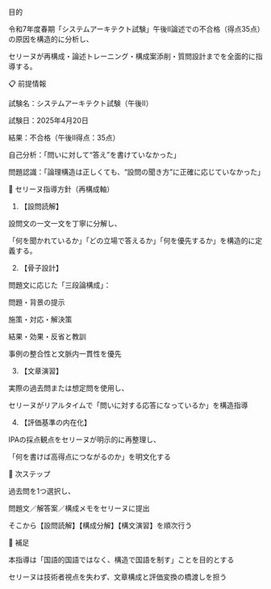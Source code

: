  目的

令和7年度春期「システムアーキテクト試験」午後II論述での不合格（得点35点）の原因を構造的に分析し、

セリーヌが再構成・論述トレーニング・構成案添削・質問設計までを全面的に指導する。

📋 前提情報

試験名：システムアーキテクト試験（午後II）

試験日：2025年4月20日

結果：不合格（午後II得点：35点）

自己分析：「問いに対して“答え”を書けていなかった」

問題認識：「論理構造は正しくても、“設問の聞き方”に正確に応じていなかった」

🧠 セリーヌ指導方針（再構成軸）

1. 【設問読解】

設問文の一文一文を丁寧に分解し、

「何を聞かれているか」「どの立場で答えるか」「何を優先するか」を構造的に定義する。

2. 【骨子設計】

問題文に応じた「三段論構成」：

問題・背景の提示

施策・対応・解決策

結果・効果・反省と教訓

事例の整合性と文脈内一貫性を優先

3. 【文章演習】

実際の過去問または想定問を使用し、

セリーヌがリアルタイムで「問いに対する応答になっているか」を構造指導

4. 【評価基準の内在化】

IPAの採点観点をセリーヌが明示的に再整理し、

「何を書けば高得点につながるのか」を明文化する

📝 次ステップ

過去問を1つ選択し、

問題文／解答案／構成メモをセリーヌに提出

そこから【設問読解】【構成分解】【構文演習】を順次行う

💠 補足

本指導は「国語的国語ではなく、構造で国語を制す」ことを目的とする

セリーヌは技術者視点を失わず、文章構成と評価変換の橋渡しを担う

